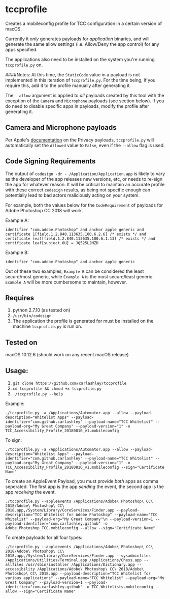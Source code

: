 # tccprofile
Creates a mobileconfig profile for TCC configuration in a certain version of macOS.

Currently it _only_ generates payloads for _application_ binaries, and will generate the same allow settings (i.e. Allow/Deny the app control) for any apps specified.

The applications also need to be installed on the system you're running `tccprofile.py` on.

####Notes:
At this time, the `StaticCode` value in a payload is not implemented in this iteration of `tccprofile.py`. For the time being, if you require this, add it to the profile manually after generating it.

The `--allow` argument is applied to _all_ payloads created by this tool with the exception of the `Camera` and `Microphone` payloads (see section below). If you do need to disable specific apps in payloads, modify the profile after generating it.

## Camera and Microphone payloads
Per Apple's [documentation](https://developer.apple.com/enterprise/documentation/Configuration-Profile-Reference.pdf) on the Privacy payloads, `tccprofile.py` will automatically set the `Allowed` value to `False`, even if the `--allow` flag is used.

## Code Signing Requirements
The output of `codesign -dr - /Application/Application.app` is likely to vary as the developer of the app releases new versions, etc, or needs to re-sign the app for whatever reason. It will be critical to maintain an accurate profile with these correct `codesign` results, as being not specific enough can potentially lead to bad actors maliciously acting on your system.

For example, both the values below for the `CodeRequirement` of payloads for Adobe Photoshop CC 2018 will work.

Example A:
```
identifier "com.adobe.Photoshop" and anchor apple generic and certificate 1[field.1.2.840.113635.100.6.2.6] /* exists */ and certificate leaf[field.1.2.840.113635.100.6.1.13] /* exists */ and certificate leaf[subject.OU] = JQ525L2MZD
```
Example B:
```
identifier "com.adobe.Photoshop" and anchor apple generic
```

Out of these two examples, `Example B` can be considered the least secure/most generic, while `Example A` is the most secure/least generic. `Example A` will be more cumbersome to maintain, however.

## Requires
1. python 2.7.10 (as tested on)
1. `/usr/bin/codesign`
1. The application the profile is generated for must be installed on the machine `tccprofile.py` is run on.

## Tested on
macOS 10.12.6 (should work on any recent macOS release)

## Usage:
1. `git clone https://github.com/carlashley/tccprofile`
1. `cd tccprofile && chmod +x tccprofile.py`
1. `./tccprofile.py --help`

Example:
```
./tccprofile.py -a /Applications/Automator.app --allow --payload-description="Whitelist Apps" --payload-identifier="com.github.carlashley" --payload-name="TCC Whitelist" --payload-org="My Great Company" --payload-version="1" -o TCC_Accessibility_Profile_20180816_v1.mobileconfig
```

To sign:
```
./tccprofile.py -a /Applications/Automator.app --allow --payload-description="Whitelist Apps" --payload-identifier="com.github.carlashley" --payload-name="TCC Whitelist" --payload-org="My Great Company" --payload-version="1" -o TCC_Accessibility_Profile_20180816_v1.mobileconfig --sign="Certificate Name"
```

To create an AppleEvent Payload, you must provide _both_ apps as comma seperated. The first app is the app _sending_ the event, the second app is the app _receiving_ the event.
```
./tccprofile.py --appleevents /Applications/Adobe\ Photoshop\ CC\ 2018/Adobe\ Photoshop\ CC\ 2018.app,/System/Library/CoreServices/Finder.app --payload-description="TCC Whitelist for Adobe Photoshop" --payload-name="TCC Whitelist" --payload-org="My Great Company"\n --payload-version=1 --payload-identifier="com.carlashley.github" -o Adobe_Photoshop_TCC.mobileconfig --allow --sign="Certificate Name"
```

To create payloads for all four types:
```
./tccprofile.py --appleevents /Applications/Adobe\ Photoshop\ CC\ 2018/Adobe\ Photoshop\ CC\ 2018.app,/System/Library/CoreServices/Finder.app --sysadminfiles /Applications/Utilities/Terminal.app /Applications/Chess.app --allfiles /usr/sbin/installer /Applications/Dictionary.app --accessibility /Applications/Adobe\ Photoshop\ CC\ 2018/Adobe\ Photoshop\ CC\ 2018.app --payload-description="TCC Whitelist for various applications" --payload-name="TCC Whitelist" --payload-org="My Great Company" --payload-version=1 --payload-identifier="com.carlashley.github" -o TCC_Whitelists.mobileconfig --allow --sign="Certificate Name"
```

